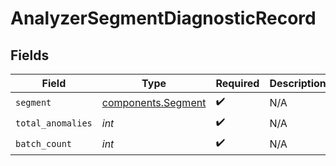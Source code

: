 # AnalyzerSegmentDiagnosticRecord


## Fields

| Field                                                    | Type                                                     | Required                                                 | Description                                              |
| -------------------------------------------------------- | -------------------------------------------------------- | -------------------------------------------------------- | -------------------------------------------------------- |
| `segment`                                                | [components.Segment](../../models/components/segment.md) | :heavy_check_mark:                                       | N/A                                                      |
| `total_anomalies`                                        | *int*                                                    | :heavy_check_mark:                                       | N/A                                                      |
| `batch_count`                                            | *int*                                                    | :heavy_check_mark:                                       | N/A                                                      |